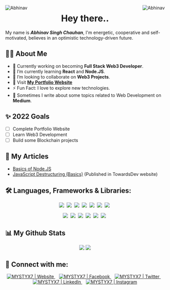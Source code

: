 <p align="center">
  <img align="left" src="https://komarev.com/ghpvc/?username=MYSTYX7&color=orange&style=for-the-badge&label=VIEWS" alt="Abhinav"/>
  <img align="right" src="https://img.shields.io/github/followers/MYSTYX7?color=orange&label=Followers&style=for-the-badge" alt="Abhinav" />
  <h1 align="center">Hey there..</h1>
</p>

My name is ***Abhinav Singh Chauhan***, I'm energetic, cooperative and self-motivated, believes in an optimistic technology-driven future.

## 🙋‍♂️ About Me
- 🔭 Currently working on becoming **Full Stack Web3 Developer**.
- 🚀 I’m currently learning **React** and **Node.JS**.
- 👯 I’m looking to collaborate on **Web3 Projects**.
- 🚀 Visit **[My Portfolio Website](https://abhisc.me)**
- ⚡ Fun Fact: I love to explore new technologies.
- 📖 Sometimes I write about some topics related to Web Development on **Medium**. 

## ✨ 2022 Goals
  - [ ] Complete Portfolio Website
  - [ ] Learn Web3 Development
  - [ ] Build some Blockchain projects

## 🧾 My Articles
  - [Basics of Node.JS](https://medium.com/@mystyx/basics-of-node-js-de60036fdc4)
  - [JavaScript Destructuring (Basics)](https://medium.com/p/c495bf868729) (Published in TowardsDev website)

## 🛠️ Languages, Frameworks & Libraries:
<p align = "center">
  <img src = "https://img.shields.io/badge/HTML5-E34F26?style=for-the-badge&logo=html5&logoColor=white">&nbsp; <img src = "https://img.shields.io/badge/CSS3-1572B6?style=for-the-badge&logo=css3&logoColor=white">&nbsp; <img src = "https://img.shields.io/badge/Javascript-F0DB4F?style=for-the-badge&logo=javascript&logoColor=black">&nbsp; <img src = "https://img.shields.io/badge/SCSS-CC6699?style=for-the-badge&logo=sass&logoColor=white">&nbsp; <img src = "https://img.shields.io/badge/DART-0175C2?style=for-the-badge&logo=dart&logoColor=white">&nbsp; <img src = "https://img.shields.io/badge/solidity-363636?style=for-the-badge&logo=solidity&logoColor=white">&nbsp; <img src = "https://img.shields.io/badge/java-ED8B00?style=for-the-badge">&nbsp; 
</p>
<p align = "center">
  <img src = "https://img.shields.io/badge/React-20232A?style=for-the-badge&logo=react&logoColor=61DAFB">&nbsp; <img src = "https://img.shields.io/badge/Node.js-339933?style=for-the-badge&logo=node.js&logoColor=white">&nbsp; <img src = "https://img.shields.io/badge/Flutter-027DFD?style=for-the-badge&logo=flutter&logoColor=white">&nbsp; <img src = "https://img.shields.io/badge/tailwindcss-%2338B2AC.svg?style=for-the-badge&logo=tailwind-css&logoColor=white">&nbsp; <img src = "https://img.shields.io/badge/MongoDB-%234ea94b.svg?style=for-the-badge&logo=mongodb&logoColor=white">&nbsp; <img src = "https://img.shields.io/badge/express.js-%23404d59.svg?style=for-the-badge&logo=express&logoColor=%2361DAFB">&nbsp;
</p>

## 📊 My Github Stats
<p align = "center">
  <img src="https://github-readme-streak-stats.herokuapp.com?user=MYSTYX7&theme=vision-friendly-dark&hide_border=true&date_format=M%20j%5B%2C%20Y%5D">
  <img src= "https://github-readme-stats.vercel.app/api/top-langs/?username=MYSTYX7&layout=compact&theme=vision-friendly-dark&hide_border=true">
</p>

## 🔗 Connect with me:
<p align = "center">
  <a href="https://abhisc.me/">
    <img alt="MYSTYX7 | Website" src="https://cdn-icons-png.flaticon.com/32/7461/7461843.png" />
  </a> &nbsp;&nbsp;
  <a href="https://www.facebook.com/COOLABHI1/">
    <img alt="MYSTYX7 | Facebook" src="https://cdn-icons-png.flaticon.com/32/5968/5968764.png" />
  </a> &nbsp;&nbsp;
  <a href="https://twitter.com/mystyx_7">
    <img alt="MYSTYX7 | Twitter" src="https://cdn-icons-png.flaticon.com/32/733/733579.png" />
  </a> &nbsp;&nbsp;
  <a href="https://www.linkedin.com/in/opabhi/">
    <img alt="MYSTYX7 | LinkedIn" src="https://cdn-icons-png.flaticon.com/32/174/174857.png" />
  </a> &nbsp;&nbsp;
  <a href="https://www.instagram.com/abhimanyu.xyz/">
    <img alt="MYSTYX7 | Instagram" src="https://cdn-icons-png.flaticon.com/32/2111/2111463.png" />
  </a>
</p>
